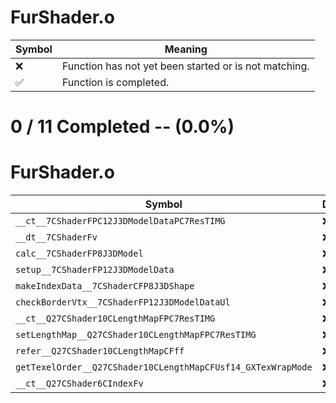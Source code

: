 # FurShader.o
| Symbol | Meaning 
| ------------- | ------------- 
| :x: | Function has not yet been started or is not matching. 
| :white_check_mark: | Function is completed. 


# 0 / 11 Completed -- (0.0%)
# FurShader.o
| Symbol | Decompiled? |
| ------------- | ------------- |
| `__ct__7CShaderFPC12J3DModelDataPC7ResTIMG` | :x: |
| `__dt__7CShaderFv` | :x: |
| `calc__7CShaderFP8J3DModel` | :x: |
| `setup__7CShaderFP12J3DModelData` | :x: |
| `makeIndexData__7CShaderCFP8J3DShape` | :x: |
| `checkBorderVtx__7CShaderFP12J3DModelDataUl` | :x: |
| `__ct__Q27CShader10CLengthMapFPC7ResTIMG` | :x: |
| `setLengthMap__Q27CShader10CLengthMapFPC7ResTIMG` | :x: |
| `refer__Q27CShader10CLengthMapCFff` | :x: |
| `getTexelOrder__Q27CShader10CLengthMapCFUsf14_GXTexWrapMode` | :x: |
| `__ct__Q27CShader6CIndexFv` | :x: |
